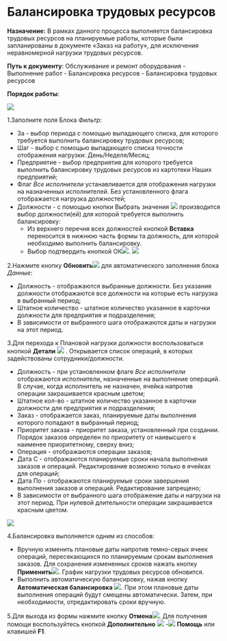 ﻿# Балансировка трудовых ресурсов

**Назначение:** В рамках данного процесса выполняется балансировка трудовых ресурсов на планируемые работы, которые были запланированы в документе «Заказ на работу», для исключения неравномерной нагрузки трудовых ресурсов.


**Путь к документу**: Обслуживание и ремонт оборудования - Выполнение работ - Балансировка ресурсов - Балансировка трудовых ресурсов


**Порядок работы**:

![](topic:.Repair.AddFiles.Screenshot_11723.jpg)

1.Заполните поля  Блока *Фильтр*:
* За - выбор периода с помощью выпадающего списка, для которого требуется выполнить балансировку трудовых ресурсов;
* Шаг - выбор с помощью выпадающего списка точности отображения нагрузки: День/Неделя/Месяц;
* Предприятие - выбор предприятия для которого требуется выполнить балансировку трудовых ресурсов из картотеки Наших предприятий;
* Флаг *Все исполнители* устанавливается для отображения нагрузки на назначенных исполнителей. Без установленного флага отображается нагрузка должностей;
* Должности - с помощью кнопки Выбрать значения ![](topic:Com.AddFiles.Buttons.Btn_History.png) производится выбор должности(ей) для которой требуется выполнить балансировку:
    * Из верхнего перечня всех должностей кнопкой **Вставка** переносится в нижнюю часть формы та должность, для которой необходимо выполнить балансировку.
    * Выбор подтвердить кнопкой ОК![](topic:Com.AddFiles.Buttons.Btn_Post.png).
    ![](topic:.Repair.AddFiles.Screenshot_11724.jpg)

2.Нажмите кнопку **Обновить**![](topic:Com.AddFiles.Buttons.Btn_Refresh.png) для автоматического заполнения блока *Данные*:

* Должность - отображаются выбранные должности. Без указания должности отображаются все должности на которые есть нагрузка в выбранный период;
* Штатное количество - штатное количество указанное в карточки должности для предприятия и подразделения;
* В зависимости от выбранного шага отображаются даты и нагрузки на этот период.

3.Для перехода к Плановой нагрузки должности воспользоваться кнопкой **Детали** ![](topic:Com.AddFiles.Buttons.Btn_details.png) . Открывается список операций, в которых задействованы сотрудники/должности.

* Должность - при установленном флаге *Все исполнители* отображаются исполнители, назначенные на выполнение операций. В случае, когда исполнитель не назначен, ячейка напротив операции закрашивается красным цветом;
* Штатное кол-во - штатное количество указанное в карточки должности для предприятия и подразделения;
* Заказ - отображается заказ, планируемые даты выполнения которого попадают в выбранный период;
* Приоритет заказа - приоритет заказа, установленный при создании. Порядок заказов определен по приоритету от наивысшего к наименее приоритетному, сверху вниз;
* Операция - отображаются операции заказов;
* Дата С - отображаются планируемые сроки начала выполнения заказов и операций. Редактирование возможно только в ячейках для операций;
* Дата По - отображаются планируемые сроки завершения выполнения заказов и операций. Редактирование запрещено;
* В зависимости от выбранного шага отображение даты и нагрузки на этот период. При нулевой длительности операции закрашивается красным цветом.


![](topic:.Repair.AddFiles.Screenshot_11725.jpg)

4.Балансировка выполняется одним из способов:
*  Вручную изменить плановые даты напротив темно-серых ячеек операций, пересекающихся по планируемым срокам выполнения заказов. Для сохранения измененных сроков нажать кнопку **Применить**![](topic:Com.AddFiles.Buttons.Btn_Edit.png). График нагрузки трудовых ресурсов обновится.
*  Выполнить автоматическую балансировку, нажав кнопку **Автоматическая балансировка** ![](topic:Com.AddFiles.Buttons.Btn_avto.png). При этом плановые даты выполнения операций будут смещены автоматически. Затем, при необходимости, отредактировать сроки вручную.

5.Для выхода из формы нажмите кнопку  **Отмена**![](topic:Com.AddFiles.Buttons.BtnCloseCancel.png).
Для получения помощи воспользуйтесь кнопкой **Дополнительно** ![](topic:Com.AddFiles.Buttons.Btn_OK.png) -![](topic:Com.AddFiles.Buttons.Btn_help.png) **Помощь** или клавишей **F1**.


